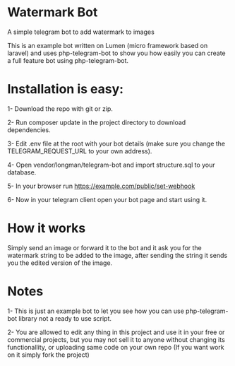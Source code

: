 # Watermark Bot
A simple telegram bot to add watermark to images

This is an example bot written on Lumen (micro framework based on laravel) and uses php-telegram-bot to show you how easily you can create a full feature bot using php-telegram-bot.

# Installation is easy:
1- Download the repo with git or zip.

2- Run composer update in the project directory to download dependencies.

3- Edit .env file at the root with your bot details (make sure you change the TELEGRAM_REQUEST_URL to your own address).

4- Open vendor/longman/telegram-bot and import structure.sql to your database.

5- In your browser run https://example.com/public/set-webhook

6- Now in your telegram client open your bot page and start using it.

# How it works
Simply send an image or forward it to the bot and it ask you for the watermark string to be added to the image, after sending the string it sends you the edited version of the image.

# Notes

1- This is just an example bot to let you see how you can use php-telegram-bot library not a ready to use script.

2- You are allowed to edit any thing in this project and use it in your free or commercial projects, but you may not sell it to anyone without changing its functionallity, or uploading same code on your own repo (If you want work on it simply fork the project)
